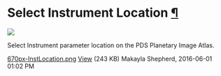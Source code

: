 <div id="main">

<div id="content">

<div class="contextual">

</div>

<div class="wiki wiki-page">

<span id="Select-Instrument-Location"></span>

# Select Instrument Location [¶](#Select-Instrument-Location-)

![](attachments/download/1077/670px-InstLocation.png)

Select Instrument parameter location on the PDS Planetary Image Atlas.

</div>

<div class="attachments">

<div class="contextual">

</div>

[670px-InstLocation.png](attachments/download/1077/670px-InstLocation.png)
[View](attachments/download/1077/670px-InstLocation.png "View")
<span class="size"> (243 KB) </span> <span class="author"> Makayla
Shepherd, 2016-06-01 01:02 PM </span>

</div>

<div style="clear:both;">

</div>

</div>

</div>
